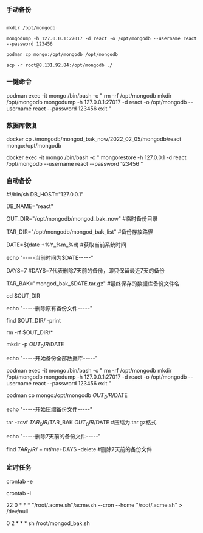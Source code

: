 

### 手动备份

```podman exec -it mongo /bin/bash

mkdir /opt/mongodb

mongodump -h 127.0.0.1:27017 -d react -o /opt/mongodb --username react --password 123456

podman cp mongo:/opt/mongodb /opt/mongodb

scp -r root@8.131.92.84:/opt/mongodb ./
```
### 一键命令

podman exec -it mongo /bin/bash -c "
rm -rf /opt/mongodb
mkdir /opt/mongodb
mongodump -h 127.0.0.1:27017 -d react -o /opt/mongodb --username react --password 123456
exit
"

### 数据库恢复

docker cp ./mongodb/mongod_bak_now/2022_02_05/mongodb/react mongo:/opt/mongodb

docker exec -it mongo /bin/bash -c "
mongorestore -h 127.0.0.1 -d react /opt/mongodb --username react --password 123456
"

### 自动备份
<!-- https://www.jianshu.com/p/0f1e009beb84 -->

#!/bin/sh
DB_HOST="127.0.0.1"

DB_NAME="react"

OUT_DIR="/opt/mongodb/mongod_bak_now" #临时备份目录

TAR_DIR="/opt/mongodb/mongod_bak_list" #备份存放路径

DATE=$(date +%Y_%m_%d) #获取当前系统时间

echo "-----当前时间为$DATE-----"

DAYS=7 #DAYS=7代表删除7天前的备份，即只保留最近7天的备份

TAR_BAK="mongod_bak_$DATE.tar.gz" #最终保存的数据库备份文件名

cd $OUT_DIR

echo "-----删除原有备份文件-----"

find $OUT_DIR/ -print

rm -rf $OUT_DIR/*

mkdir -p $OUT_DIR/$DATE

echo "-----开始备份全部数据库-----"

podman exec -it mongo /bin/bash -c "
rm -rf /opt/mongodb
mkdir /opt/mongodb
mongodump -h 127.0.0.1:27017 -d react -o /opt/mongodb --username react --password 123456
exit
"

podman cp mongo:/opt/mongodb $OUT_DIR/$DATE

echo "-----开始压缩备份文件-----"

tar -zcvf $TAR_DIR/$TAR_BAK $OUT_DIR/$DATE #压缩为.tar.gz格式

echo "-----删除7天前的备份文件-----"

find $TAR_DIR/ -mtime +$DAYS -delete #删除7天前的备份文件


### 定时任务

crontab -e

crontab -l

22 0 * * * "/root/.acme.sh"/acme.sh --cron --home "/root/.acme.sh" > /dev/null

<!-- * * * * * sh /root/mongod_bak.sh -->
0 2 * * * sh /root/mongod_bak.sh

